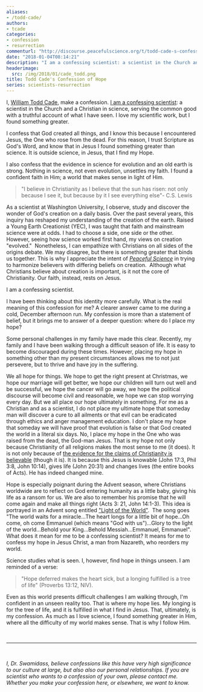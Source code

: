 ```yaml
---
aliases:
- /todd-cade/
authors:
- tcade
categories:
- confession
- resurrection
commenturl: "http://discourse.peacefulscience.org/t/todd-cade-s-confession-of-hope/68"
date: "2018-01-04T08:14:21"
description: "I am a confessing scientist: a scientist in the Church and a Christian in science, serving the common good with a truthful account of what I have seen."
headerimage:
  src: /img/2018/01/cade_todd.png
title: Todd Cade's Confession of Hope
series: scientists-resurrection
---
```


I, [William Todd Cade](https://pt.wustl.edu/faculty-staff/faculty/w-todd-cade-pt-phd/), make a confession. [I am a confessing scientist](https://peacefulscience.org/confessing-scientist/): a scientist in the Church and a Christian in science, serving the common good with a truthful account of what I have seen. I love my scientific work, but I found something greater.

I confess that God created all things, and I know this because I encountered Jesus, the One who rose from the dead. For this reason, I trust Scripture as God's Word, and know that in Jesus I found something greater than science. It is outside science, in Jesus, that I find my Hope.

I also confess that the evidence in science for evolution and an old earth is strong. Nothing in science, not even evolution, unsettles my faith. I found a confident faith in Him; a world that makes sense in light of Him.

> "I believe in Christianity as I believe that the sun has risen: not only because I see it, but because by it I see everything else"- C.S. Lewis

As a scientist at Washington University, I observe, study and discover the wonder of God's creation on a daily basis. Over the past several years, this inquiry has reshaped my understanding of the creation of the earth. Raised a Young Earth Creationist (YEC), I was taught that faith and mainstream science were at odds. I had to choose a side, one side or the other. However, seeing how science worked first hand, my views on creation "evolved."  Nonetheless, I can empathize with Christians on all sides of the origins debate. We may disagree, but there is something greater that binds us together. This is why I appreciate the intent of *[Peaceful Science](https://peacefulscience.org/)* in trying to harmonize believers with differing beliefs on creation.  Although what Christians believe about creation is important, is it not the core of Christianity. Our faith, instead, rests on Jesus.

I am a confessing scientist.

I have been thinking about this identity more carefully. What is the real meaning of this confession for me? A clearer answer came to me during a cold, December afternoon run. My confession is more than a statement of belief, but it brings me to answer of a deeper question: where do I place my hope?

Some personal challenges in my family have made this clear. Recently, my family and I have been walking through a difficult season of life. It is easy to become discouraged during these times. However, placing my hope in something other than my present circumstances allows me to not just persevere, but to thrive and have joy in the suffering.

We all hope for things. We hope to get the right present at Christmas, we hope our marriage will get better, we hope our children will turn out well and be successful, we hope the cancer will go away, we hope the political discourse will become civil and reasonable, we hope we can stop worrying every day. But we all place our hope ultimately in something. For me as a Christian and as a scientist, I do not place my ultimate hope that someday man will discover a cure to all ailments or that evil can be eradicated through ethics and anger management education. I don't place my hope that someday we will have proof that evolution is false or that God created the world in a literal six days. No, I place my hope in the One who was raised from the dead, the God-man Jesus. That is my hope not only because Christianity of all religions makes the most sense to me (it does). It is not only because of [the evidence for the claims of Christianity is believable](http://www.veritas.org/evidence-easter-scientists-list/) (though it is). It is because this Jesus is knowable (John 17:3, Phil 3:8, John 10:14), gives life (John 20:31) and changes lives (the entire books of Acts). He has indeed changed mine.

Hope is especially poignant during the Advent season, where Christians worldwide are to reflect on God entering humanity as a little baby, giving his life as a ransom for us. We are also to remember his promise that he will come again and make all things right (Acts 3: 21, John 14:1-3). This idea is portrayed in an Advent song entitled ["Light of the World"](https://www.youtube.com/watch?v=_cLhaZIBSpo).  The song goes "The world waits for a miracle...The heart longs for a little bit of hope...Oh come, oh come Emmanuel (which means "God with us")...Glory to the light of the world...Behold your King...Behold Messiah...Emmanuel, Emmanuel".  What does it mean for me to be a confessing scientist? It means for me to confess my hope in Jesus Christ, a man from Nazareth, who reorders my world.

Science studies what is seen. I, however, find hope in things unseen. I am reminded of a verse:

> "Hope deferred makes the heart sick, but a longing fulfilled is a tree of life" (Proverbs 13:12, NIV).

Even as this world presents difficult challenges I am walking through, I'm confident in an unseen reality too. That is where my hope lies. My longing is for the tree of life, and it is fulfilled in what I find in Jesus. That, ultimately, is my confession. As much as I love science, I found something greater in Him, where all the difficulty of my world makes sense. That is why I follow Him.

 

------------------------------------------------------------------------

 

*I, Dr. Swamidass, believe confessions like this have very high significance to our culture at large, but also also our personal relationships. If you are scientist who wants to a confession of your own, please contact me. Whether you make your confession here, or elsewhere, we want to know.*
